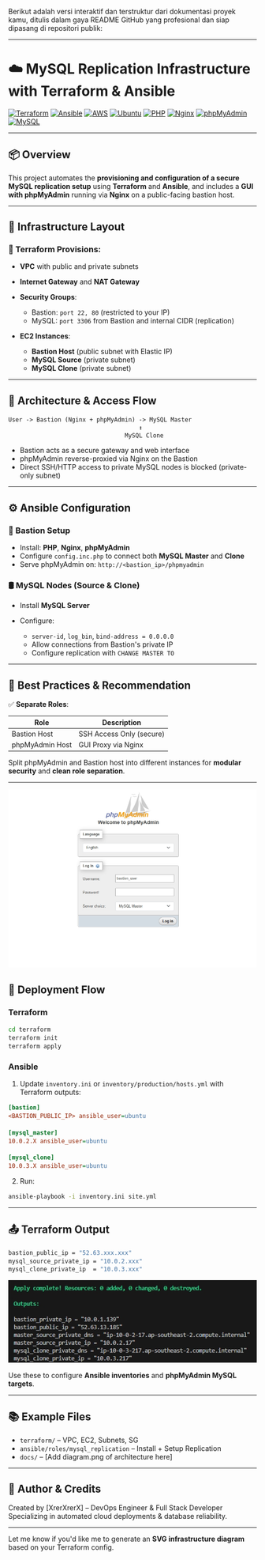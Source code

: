 <!-- @format -->

Berikut adalah versi interaktif dan terstruktur dari dokumentasi proyek kamu, ditulis dalam gaya README GitHub yang profesional dan siap dipasang di repositori publik:

---

# ☁️ MySQL Replication Infrastructure with Terraform & Ansible

[![Terraform](https://img.shields.io/badge/IaC-Terraform-623CE4?logo=terraform)](https://www.terraform.io/)
[![Ansible](https://img.shields.io/badge/Config-Ansible-EE0000?logo=ansible)](https://www.ansible.com/)
[![AWS](https://img.shields.io/badge/Cloud-AWS-232F3E?logo=amazonaws)](https://aws.amazon.com/)
[![Ubuntu](https://img.shields.io/badge/OS-Ubuntu-E95420?logo=ubuntu)](https://ubuntu.com/)
[![PHP](https://img.shields.io/badge/PHP-777BB4?logo=php&logoColor=white)](https://www.php.net/)
[![Nginx](https://img.shields.io/badge/Nginx-009639?logo=nginx&logoColor=white)](https://www.nginx.com/)
[![phpMyAdmin](https://img.shields.io/badge/phpMyAdmin-6C78AF?logo=phpmyadmin&logoColor=white)](https://www.phpmyadmin.net/)
[![MySQL](https://img.shields.io/badge/MySQL-4479A1?logo=mysql&logoColor=white)](https://www.mysql.com/)

---

## 📦 Overview

This project automates the **provisioning and configuration of a secure MySQL replication setup** using **Terraform** and **Ansible**, and includes a **GUI with phpMyAdmin** running via **Nginx** on a public-facing bastion host.

---

## 🧱 Infrastructure Layout

### 🔧 Terraform Provisions:

- **VPC** with public and private subnets
- **Internet Gateway** and **NAT Gateway**
- **Security Groups**:

  - Bastion: `port 22, 80` (restricted to your IP)
  - MySQL: `port 3306` from Bastion and internal CIDR (replication)

- **EC2 Instances**:

  - **Bastion Host** (public subnet with Elastic IP)
  - **MySQL Source** (private subnet)
  - **MySQL Clone** (private subnet)

---

## 🔁 Architecture & Access Flow

```
User -> Bastion (Nginx + phpMyAdmin) -> MySQL Master
                                     ↕
                                 MySQL Clone
```

- Bastion acts as a secure gateway and web interface
- phpMyAdmin reverse-proxied via Nginx on the Bastion
- Direct SSH/HTTP access to private MySQL nodes is blocked (private-only subnet)

---

## ⚙️ Ansible Configuration

### 🔐 Bastion Setup

- Install: **PHP**, **Nginx**, **phpMyAdmin**
- Configure `config.inc.php` to connect both **MySQL Master** and **Clone**
- Serve phpMyAdmin on: `http://<bastion_ip>/phpmyadmin`

### 🛢️ MySQL Nodes (Source & Clone)

- Install **MySQL Server**
- Configure:

  - `server-id`, `log_bin`, `bind-address = 0.0.0.0`
  - Allow connections from Bastion's private IP
  - Configure replication with `CHANGE MASTER TO`

---

## 🧠 Best Practices & Recommendation

✅ **Separate Roles**:

| Role            | Description              |
| --------------- | ------------------------ |
| Bastion Host    | SSH Access Only (secure) |
| phpMyAdmin Host | GUI Proxy via Nginx      |

Split phpMyAdmin and Bastion host into different instances for **modular security** and **clean role separation**.

---

![phpmyadmin output](./docs/phpmyadmin.jpg)

## 🧪 Deployment Flow

### Terraform

```bash
cd terraform
terraform init
terraform apply
```

### Ansible

1. Update `inventory.ini` or `inventory/production/hosts.yml` with Terraform outputs:

```ini
[bastion]
<BASTION_PUBLIC_IP> ansible_user=ubuntu

[mysql_master]
10.0.2.X ansible_user=ubuntu

[mysql_clone]
10.0.3.X ansible_user=ubuntu
```

2. Run:

```bash
ansible-playbook -i inventory.ini site.yml
```

---

## 📤 Terraform Output

```bash
bastion_public_ip = "52.63.xxx.xxx"
mysql_source_private_ip = "10.0.2.xxx"
mysql_clone_private_ip  = "10.0.3.xxx"
```

![teraform output](./docs/terraform_output.jpg)

Use these to configure **Ansible inventories** and **phpMyAdmin MySQL targets**.

---

## 📚 Example Files

- `terraform/` – VPC, EC2, Subnets, SG
- `ansible/roles/mysql_replication` – Install + Setup Replication
- `docs/` – \[Add diagram.png of architecture here]

---

## 🧠 Author & Credits

Created by \[XrerXrerX] – DevOps Engineer & Full Stack Developer
Specializing in automated cloud deployments & database reliability.

---

Let me know if you'd like me to generate an **SVG infrastructure diagram** based on your Terraform config.
